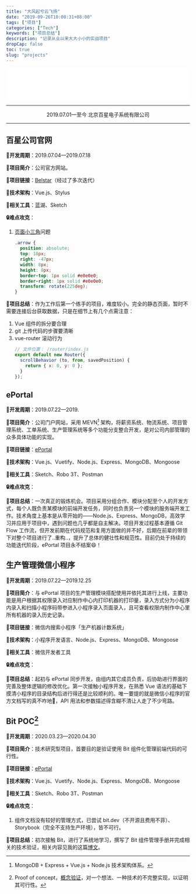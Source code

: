 ```yaml
---
title: "大风起兮云飞扬"
date: "2019-09-26T10:00:31+08:00"
tags: ["项目"]
categories: ["Tech"]
keywords: ["项目总结"]
description: "记录从业以来大大小小的实战项目"
dropCap: false
toc: true
slug: "projects"
---
```


<iframe frameborder="no" width=100% height=86 src="//music.163.com/outchain/player?type=2&id=492833245&auto=1&height=66"></iframe>

---

<center>2019.07.01—至今  北京百星电子系统有限公司</center>

---

## 百星公司官网
**📅开发周期**：2019.07.04—2019.07.18

**📄项目简介**：公司官方网站。

**🔗项目链接**：[Belstar](https://www.belstar.com.cn/home/)（经过了多次迭代）

**📐技术架构**：Vue.js、Stylus

**🔧相关工具**：蓝湖、Sketch

**🔒难点攻克**：

1. [页面小三角](https://img-blog.csdnimg.cn/20190710153454163.png?x-oss-process=image/watermark,type_ZmFuZ3poZW5naGVpdGk,shadow_10,text_aHR0cHM6Ly9ibG9nLmNzZG4ubmV0L1h1ZV96ZW5naHVp,size_16,color_FFFFFF,t_70)问题

    ```css
    .arrow {
      position: absolute;
      top: 18px;
      right: -47px;
      width: 8px;
      height: 8px;
      border-top: 1px solid #e0e0e0;
      border-right: 1px solid #e0e0e0;
      transform: rotate(225deg);
    }
    ```

**📝项目总结**：作为工作后第一个练手的项目，难度较小。完全的静态页面，暂时不需要连接后台获取数据，只是在细节上有几个点需注意：
    
1. Vue 组件的拆分要合理
2. git 上传代码的步骤要清晰
3. vue-router 滚动行为 
    ```js
    // 文件位置： /router/index.js
    export default new Router({
      scrollBehavior (to, from, savedPosition) {
        return { x: 0, y: 0 };
      }
    });
    ```

## ePortal
**📅开发周期**：2019.07.22—2019.

**📄项目简介**：公司门户网站，采用 MEVN[^1] 架构，将薪资系统、物流系统、项目管理系统、工单系统、生产管理系统等多个功能分支整合开发，是对公司内部管理的众多具体功能的实现。

**🔗项目链接**：[ePortal](https://et.belstar.com.cn/#/login)

**📐技术架构**：Vue.js、Vuetify、Node.js、Express、MongoDB、Mongoose

**🔧相关工具**：Sketch、Robo 3T、Postman

**🔒难点攻克**：
    
**📝项目总结**：一次真正的锻炼机会。项目采用分组合作、模块分配至个人的开发方式，每个人既负责某模块的前端开发任务，同时也负责另一个模块的服务端开发工作。技术角度上基本是从零开始的——Node.js、Express、MongoDB，高效学习并应用于项目中，遇到问题也几乎都是自主解决。项目开发过程基本遵循 Git Flow 工作流，但开发前期在代码规范和复用方面做的并不好，后期在前辈的带领下对整个项目进行了..重构..，提升了总体的健壮性和规范性。目前仍处于持续的功能迭代阶段，ePortal 项目永不结案😄！

## 生产管理微信小程序
**📅开发周期**：2019.07.22—2019.12.25

**📄项目简介**：与 ePortal 项目的生产管理模块搭配使用并依托其进行上线，主要功能是用户根据其权限录入对应制作中心内打印机器的打印量，录入方式分为小程序内录入和扫描小程序码带参进入小程序录入页面录入，且可查看权限内制作中心里所有机器的录入历史记录。

**🔗项目链接**：微信内搜索小程序「生产机器计数系统」

**📐技术架构**：小程序开发语言、Node.js、Express、MongoDB、Mongoose

**🔧相关工具**：微信开发者工具

**🔒难点攻克**：

**📝项目总结**：起初与 ePortal 同步开发，由组内其它成员负责，后协助进行界面的完善及整体逻辑的修改优化。第一次接触小程序开发，在熟悉 Vue 语法的基础下摸清小程序的目录结构后进行得还是比较顺利的。唯一要提的就是微信小程序的官方文档写的真不咋地🤪，API 用法和参数描述得含糊不清让人走了不少弯路。

## Bit POC[^2]
**📅开发周期**：2020.03.23—2020.04.30

**📄项目简介**：技术研究型项目，首要目的是验证使用 Bit 组件化管理前端代码的可行性。

**🔗项目链接**：[ePortal](https://et.belstar.com.cn/#/login)

**📐技术架构**：Vue.js、Vuetify、Node.js、Express、MongoDB、Mongoose

**🔧相关工具**：Sketch、Robo 3T、Postman

**🔒难点攻克**：

1. 组件文档没有较好的管理方式，已尝试 bit.dev（不开源且费用不菲）、Storybook（完全不支持生产环境），皆不可行。
    
**📝项目总结**：初次接触 Bit，进行了系统地学习，撰写了 Bit 组件管理手册并完成相关的技术验证，相关内容见我的这篇[博文](../bit/)。

[^1]: MongoDB + Express + Vue.js + Node.js 技术架构体系。
[^2]: Proof of concept，[概念验证](https://zh.wikipedia.org/wiki/%E6%A6%82%E5%BF%B5%E9%AA%8C%E8%AF%81)，对一个想法、一种技术的不完整实现，以证明其可行性。